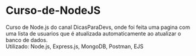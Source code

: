 # Curso-de-NodeJS
Curso de Node.js do canal DicasParaDevs, onde foi feita uma pagina com uma lista de usuarios que é atualizada automaticamente ao atualizar o banco de dados. <br>
Utilizado: Node.js, Express.js, MongoDB, Postman, EJS
